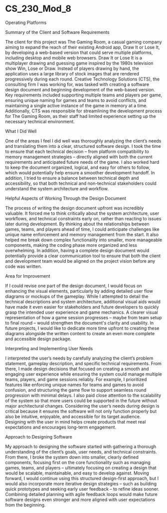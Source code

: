 # CS_230_Mod_8
Operating Platforms

Summary of the Client and Software Requirements

The client for this project was The Gaming Room, a casual gaming company aiming to expand the reach of their existing Android app, Draw It or Lose It, by developing a web-based version that could serve multiple platforms, including desktop and mobile web browsers. Draw It or Lose It is a multiplayer drawing and guessing game inspired by the 1980s television show Win, Lose or Draw. Instead of players drawing by hand, the application uses a large library of stock images that are rendered progressively during each round.
Creative Technology Solutions (CTS), the consulting firm I was working for, was tasked with creating a software design document and beginning development of the web-based version. Key requirements included supporting multiple teams and players per game, ensuring unique naming for games and teams to avoid conflicts, and maintaining a single active instance of the game in memory at a time. Additionally, CTS was responsible for streamlining the development process for The Gaming Room, as their staff had limited experience setting up the necessary technical environment.

What I Did Well

One of the areas I feel I did well was thoroughly analyzing the client’s needs and translating them into a clear, structured software design. I took the time to ensure that each technical decision – from platform compatibility to memory management strategies – directly aligned with both the current requirements and anticipated future needs of the game. I also worked hard to keep the document organized, logical, and easy for others to follow, which would potentially help ensure a smoother development handoff. In addition, I tried to ensure a balance between technical depth and accessibility, so that both technical and non-technical stakeholders could understand the system architecture and workflow.

Helpful Aspects of Working Through the Design Document

The process of writing the design document upfront was incredibly valuable. It forced me to think critically about the system architecture, user workflows, and technical constraints early on, rather than reacting to issues later during development. By thinking about the relationships between games, teams, and players ahead of time, I could anticipate challenges like unique name enforcement and memory management from the start. It also helped me break down complex functionality into smaller, more manageable components, making the coding phase more organized and less overwhelming. In addition, having a complete design document would potentially provide a clear communication tool to ensure that both the client and development team would be aligned on the project vision before any code was written.

Area for Improvement

If I could revise one part of the design document, I would focus on enhancing the visual elements, particularly by adding detailed user flow diagrams or mockups of the gameplay. While I attempted to detail the technical descriptions and system architecture, additional visual aids would have made it even easier for stakeholders and future developers to quickly grasp the intended user experience and game mechanics. A clearer visual representation of how a game session progresses – maybe from team setup to final round – would strengthen the document's clarity and usability. In future projects, I would like to dedicate more time upfront to creating these diagrams alongside the written content to create an even more complete and accessible design package.

Interpreting and Implementing User Needs

I interpreted the user’s needs by carefully analyzing the client’s problem statement, gameplay description, and specific technical requirements. From there, I made design decisions that focused on creating a smooth and engaging user experience while ensuring the system could manage multiple teams, players, and game sessions reliably. For example, I prioritized features like enforcing unique names for teams and games to avoid confusion, and structuring the game flow to support seamless round progression with minimal delays. I also paid close attention to the scalability of the system so that more users could be supported in the future without major architectural changes. Considering the user’s needs during design is critical because it ensures the software will not only function properly but also be intuitive, enjoyable, and accessible for its target audience. Designing with the user in mind helps create products that meet real expectations and encourages long-term engagement.

Approach to Designing Software

My approach to designing the software started with gathering a thorough understanding of the client’s goals, user needs, and technical constraints. From there, I broke the system down into smaller, clearly defined components, focusing first on the core functionality such as managing games, teams, and players – ultimately focusing on creating a design that would be scalable, maintainable, and easy to develop against. Moving forward, I would continue using this structured design-first approach, but I would also incorporate more iterative design strategies – such as building quick prototypes and seeking early user feedback – to refine ideas sooner. Combining detailed planning with agile feedback loops would make future software designs even stronger and more aligned with user expectations from the beginning.
